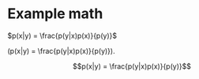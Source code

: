 # Example math

$p(x|y) = \frac{p(y|x)p(x)}{p(y)}$

\(p(x|y) = \frac{p(y|x)p(x)}{p(y)}\).

```math
p(x|y) = \frac{p(y|x)p(x)}{p(y)}
```